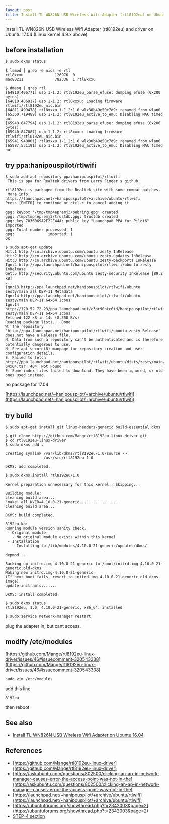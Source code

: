 ```yaml
---
layout: post
title: Install TL-WN826N USB Wireless Wifi Adapter (rtl8192eu) on Ubuntu 17.04 (Linux kernel 4.9.x above)
---
```


Install TL-WN826N USB Wireless Wifi Adapter (rtl8192eu) and driver on Ubuntu 17.04 (Linux kernel 4.9.x above)

## before installation

```
$ sudo dkms status

```

```
$ lsmod | grep -e nids -e rtl
rtl8xxxu              126976  0
mac80211              782336  1 rtl8xxxu
```

```
$ dmesg | grep rtl
[64810.406771] usb 1-1.2: rtl8192eu_parse_efuse: dumping efuse (0x200 bytes):
[64810.406917] usb 1-1.2: rtl8xxxu: Loading firmware rtlwifi/rtl8192eu_nic.bin
[64811.499478] rtl8xxxu 1-1.2:1.0 wlx30b49e50c7d9: renamed from wlan0
[65360.719489] usb 1-1.2: rtl8192eu_active_to_emu: Disabling MAC timed out
[65940.847794] usb 1-1.2: rtl8192eu_parse_efuse: dumping efuse (0x200 bytes):
[65940.847887] usb 1-1.2: rtl8xxxu: Loading firmware rtlwifi/rtl8192eu_nic.bin
[65941.940001] rtl8xxxu 1-1.2:1.0 wlx30b49e50c7d9: renamed from wlan0
[65987.531191] usb 1-1.2: rtl8192eu_active_to_emu: Disabling MAC timed out
```

## try ppa:hanipouspilot/rtlwifi

```
$ sudo add-apt-repository ppa:hanipouspilot/rtlwifi
 This is ppa for Realtek drivers from Larry Finger's github.

rtl8192eu is packaged from the Realtek site with some compat patches.
 More info: https://launchpad.net/~hanipouspilot/+archive/ubuntu/rtlwifi
Press [ENTER] to continue or ctrl-c to cancel adding it

gpg: keybox '/tmp/tmp4epremj3/pubring.gpg' created
gpg: /tmp/tmp4epremj3/trustdb.gpg: trustdb created
gpg: key 7036069A2F22E44A: public key "Launchpad PPA for Pilot6" imported
gpg: Total number processed: 1
gpg:               imported: 1
OK
```

```
$ sudo apt-get update
Hit:1 http://cn.archive.ubuntu.com/ubuntu zesty InRelease
Hit:2 http://cn.archive.ubuntu.com/ubuntu zesty-updates InRelease                                                                   
Hit:3 http://cn.archive.ubuntu.com/ubuntu zesty-backports InRelease                                                                 
Ign:4 http://ppa.launchpad.net/hanipouspilot/rtlwifi/ubuntu zesty InRelease                                                       
Get:5 http://security.ubuntu.com/ubuntu zesty-security InRelease [89.2 kB]
...
Ign:13 http://ppa.launchpad.net/hanipouspilot/rtlwifi/ubuntu zesty/main all DEP-11 Metadata
Ign:14 http://ppa.launchpad.net/hanipouspilot/rtlwifi/ubuntu zesty/main DEP-11 64x64 Icons
Ign:14 http://120.52.72.23/ppa.launchpad.net/c3pr90ntc0td/hanipouspilot/rtlwifi/ubuntu zesty/main DEP-11 64x64 Icons
Fetched 122 kB in 14s (8,558 B/s)
Reading package lists... Done
W: The repository 'http://ppa.launchpad.net/hanipouspilot/rtlwifi/ubuntu zesty Release' does not have a Release file.
N: Data from such a repository can't be authenticated and is therefore potentially dangerous to use.
N: See apt-secure(8) manpage for repository creation and user configuration details.
E: Failed to fetch http://ppa.launchpad.net/hanipouspilot/rtlwifi/ubuntu/dists/zesty/main/dep11/icons-64x64.tar  404  Not Found
E: Some index files failed to download. They have been ignored, or old ones used instead.
```

no package for 17.04

[https://launchpad.net/~hanipouspilot/+archive/ubuntu/rtlwifi](https://launchpad.net/~hanipouspilot/+archive/ubuntu/rtlwifi)

## try build

```
$ sudo apt-get install git linux-headers-generic build-essential dkms
```

```
$ git clone https://github.com/Mange/rtl8192eu-linux-driver.git
$ cd rtl8192eu-linux-driver
$ sudo dkms add .

Creating symlink /var/lib/dkms/rtl8192eu/1.0/source ->
                 /usr/src/rtl8192eu-1.0

DKMS: add completed.
```

```
$ sudo dkms install rtl8192eu/1.0

Kernel preparation unnecessary for this kernel.  Skipping...

Building module:
cleaning build area...
'make' all KVER=4.10.0-21-generic..................
cleaning build area...

DKMS: build completed.

8192eu.ko:
Running module version sanity check.
 - Original module
   - No original module exists within this kernel
 - Installation
   - Installing to /lib/modules/4.10.0-21-generic/updates/dkms/

depmod...

Backing up initrd.img-4.10.0-21-generic to /boot/initrd.img-4.10.0-21-generic.old-dkms
Making new initrd.img-4.10.0-21-generic
(If next boot fails, revert to initrd.img-4.10.0-21-generic.old-dkms image)
update-initramfs.......

DKMS: install completed.
```

```
$ sudo dkms status
rtl8192eu, 1.0, 4.10.0-21-generic, x86_64: installed
```

```
$ sudo service network-manager restart
```

plug the adapter in, but cant access.

## modify /etc/modules

[https://github.com/Mange/rtl8192eu-linux-driver/issues/46#issuecomment-320543338](https://github.com/Mange/rtl8192eu-linux-driver/issues/46#issuecomment-320543338)

```
sudo vim /etc/modules
```

add this line

```
8192eu
```

then reboot

## See also

- [Install TL-WN826N USB Wireless Wifi Adapter on Ubuntu 16.04](/2017/03/28/install-tl-wn826n-usb-wireless-wifi-adapter-rtl8192eu-on-ubuntu-16.04.html)

## References

- [https://github.com/Mange/rtl8192eu-linux-driver](https://github.com/Mange/rtl8192eu-linux-driver)
- [https://askubuntu.com/questions/802500/clicking-an-ap-in-network-manager-causes-error-the-access-point-was-not-in-the](https://askubuntu.com/questions/802500/clicking-an-ap-in-network-manager-causes-error-the-access-point-was-not-in-the)
- [https://launchpad.net/~hanipouspilot/+archive/ubuntu/rtlwifi](https://launchpad.net/~hanipouspilot/+archive/ubuntu/rtlwifi)
- [https://ubuntuforums.org/showthread.php?t=2342003&page=2](https://ubuntuforums.org/showthread.php?t=2342003&page=2)
- [STEP-4 section](https://scdas141.wordpress.com/2017/01/28/how-to-compile-mangertl8192eu-linux-driver-driver/)